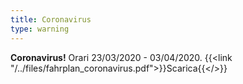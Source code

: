 ```yaml
---
title: Coronavirus
type: warning
---
```


<b>Coronavirus!</b> Orari 23/03/2020 - 03/04/2020. {{<link "/../files/fahrplan_coronavirus.pdf">}}Scarica{{</>}}